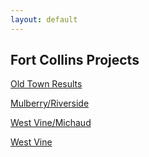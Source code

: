 ```yaml
---
layout: default
---
```

## Fort Collins Projects

[Old Town Results](old-town-results)

[Mulberry/Riverside](mulberry-riverside)

[West Vine/Michaud](west-vine-michaud-map)

[West Vine](west-vine)
